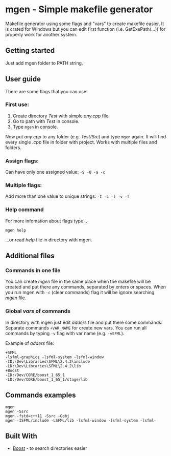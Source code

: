 # mgen - Simple makefile generator

Makefile generator using some flags and "vars" to create makefile easier.
It is crated for Windows but you can edit first function (i.e. GetExePath(...)) for properly work for another system.

## Getting started

Just add mgen folder to PATH string.

## User guide

There are some flags that you can use:

### First use:

1. Create directory _Test_ with simple _any.cpp_ file.
2. Go to path with _Test_ in console.
3. Type `mgen` in console.

Now put _any.cpp_ to any folder (e.g. _Test/Src_) and type `mgen` again.
It will find every single _.cpp_ file in folder with project.
Works with multiple files and folders.

### Assign flags:

Can have only one assigned value: `-S -O -a -c`

### Multiple flags:

Add more than one value to unique strings: `-I -L -l -v -f`

### Help command

For more infomation about flags type...
```
mgen help
```
...or read _help_ file in directory with mgen.

## Additional files

### Commands in one file

You can create _mgen_ file in the same place when the makefile will be created and put there any commands, separated by enters or spaces. When you run mgen with `-c` (clear commands) flag it will be ignore searching _mgen_ file.

### Global _vars_ of commands

In directory with mgen just edit _adders_ file and put there some commands.
Separate commands `+VAR_NAME` for create new vars.
You can run all commands by typing `-v` flag with var name (e.g. `-vSFML`).

Example of _adders_ file:

```
+SFML
-lsfml-graphics -lsfml-system -lsfml-window
-ID:\Dev\Libraries\SFML\2.4.2\include
-LD:\Dev\Libraries\SFML\2.4.2\lib
+Boost
-ID:/Dev/CORE/boost_1_65_1
-LD:/Dev/CORE/boost_1_65_1/stage/lib
```

## Commands examples

```
mgen
mgen -Ssrc
mgen -fstd=c++11 -Ssrc -Oobj
mgen -ISFML/include -LSFML/lib -lsfml-window -lsfml-system -lsfml-
```

## Built With

* [Boost](http://www.boost.org/) - to search directories easier
